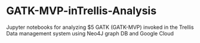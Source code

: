 # GATK-MVP-inTrellis-Analysis
Jupyter notebooks for analyzing $5 GATK (GATK-MVP) invoked in the Trellis Data management system using Neo4J graph DB and Google Cloud
